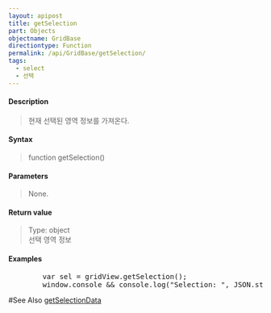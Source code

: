 ```yaml
---
layout: apipost
title: getSelection
part: Objects
objectname: GridBase
directiontype: Function
permalink: /api/GridBase/getSelection/
tags:
  - select
  - 선택
---
```



#### Description

> 현재 선택된 영역 정보를 가져온다.


#### Syntax

> function getSelection()

#### Parameters

> None.

#### Return value

> Type: object  
> 선택 영역 정보

#### Examples 

<pre class="prettyprint">
        var sel = gridView.getSelection();
        window.console && console.log("Selection: ", JSON.stringify(sel));
</pre>

#See Also
[getSelectionData](/api/GridBase/getSelectionData)